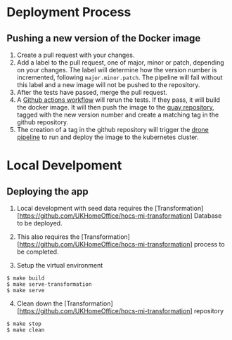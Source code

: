 # Deployment Process

## Pushing a new version of the Docker image

1. Create a pull request with your changes.
1. Add a label to the pull request, one of major, minor or patch, depending on your changes.
The label will determine how the version number is incremented, following `major.minor.patch`.
The pipeline will fail without this label and a new image will not be pushed to the repository.
1. After the tests have passed, merge the pull request.
1. A [Github actions workflow][push_image_workflow] will rerun the tests.
If they pass, it will build the docker image.
It will then push the image to the [quay repository][quay_repository], tagged with the new version number and create a matching tag in the github repository.
1. The creation of a tag in the github repository will trigger the [drone pipeline][drone_pipeline] to run and deploy the image to the kubernetes cluster.


# Local Develpoment
## Deploying the app

1. Local development with seed data requires the [Transformation][https://github.com/UKHomeOffice/hocs-mi-transformation] Database to be deployed.

2. This also requires the [Transformation][https://github.com/UKHomeOffice/hocs-mi-transformation] process to be completed.

3. Setup the virtual environment
```
$ make build
$ make serve-transformation
$ make serve
```

4. Clean down the [Transformation][https://github.com/UKHomeOffice/hocs-mi-transformation] repository
```
$ make stop
$ make clean
```


[quay_repository]: https://quay.io/repository/ukhomeofficedigital/hocs-mi-dashboards?tab=tags&tag=latest
[push_image_workflow]: https://github.com/UKHomeOffice/hocs-mi-dashboards/actions/workflows/docker-push.yml
[drone_pipeline]: https://drone-gh.acp.homeoffice.gov.uk/UKHomeOffice/hocs-mi-dashboards